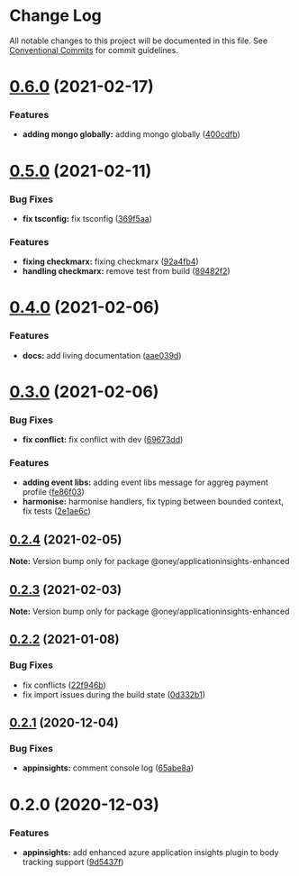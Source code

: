 # Change Log

All notable changes to this project will be documented in this file.
See [Conventional Commits](https://conventionalcommits.org) for commit guidelines.

# [0.6.0](https://dev.azure.com/OneyPay/OneyPay-API/_git/oney/compare/@oney/applicationinsights-enhanced@0.5.0...@oney/applicationinsights-enhanced@0.6.0) (2021-02-17)


### Features

* **adding mongo globally:** adding mongo globally ([400cdfb](https://dev.azure.com/OneyPay/OneyPay-API/_git/oney/commits/400cdfbe029684b6ebdd08ccccc20c11a12ba841))





# [0.5.0](https://dev.azure.com/OneyPay/OneyPay-API/_git/oney/compare/@oney/applicationinsights-enhanced@0.4.0...@oney/applicationinsights-enhanced@0.5.0) (2021-02-11)


### Bug Fixes

* **fix tsconfig:** fix tsconfig ([369f5aa](https://dev.azure.com/OneyPay/OneyPay-API/_git/oney/commits/369f5aa95a31451258f3dc6cb1700b9bf2c81908))


### Features

* **fixing checkmarx:** fixing checkmarx ([92a4fb4](https://dev.azure.com/OneyPay/OneyPay-API/_git/oney/commits/92a4fb4138d708ee4bdbe24d8316c0ab114609a6))
* **handling checkmarx:** remove test from build ([89482f2](https://dev.azure.com/OneyPay/OneyPay-API/_git/oney/commits/89482f2da9285ca9d48abfc42161e47f8c20c869))





# [0.4.0](https://dev.azure.com/OneyPay/OneyPay-API/_git/oney/compare/@oney/applicationinsights-enhanced@0.3.0...@oney/applicationinsights-enhanced@0.4.0) (2021-02-06)


### Features

* **docs:** add living documentation ([aae039d](https://dev.azure.com/OneyPay/OneyPay-API/_git/oney/commits/aae039d3d6feb08515853023e058ce7fd59a6c11))





# [0.3.0](https://dev.azure.com/OneyPay/OneyPay-API/_git/oney/compare/@oney/applicationinsights-enhanced@0.2.4...@oney/applicationinsights-enhanced@0.3.0) (2021-02-06)


### Bug Fixes

* **fix conflict:** fix conflict with dev ([69673dd](https://dev.azure.com/OneyPay/OneyPay-API/_git/oney/commits/69673ddbbf61324a29e8665bd8eab7e1c400be63))


### Features

* **adding event libs:** adding event libs message for aggreg payment profile ([fe86f03](https://dev.azure.com/OneyPay/OneyPay-API/_git/oney/commits/fe86f03a9b54241aa374ac770bfae3926621b956))
* **harmonise:** harmonise handlers, fix typing between bounded context, fix tests ([2e1ae6c](https://dev.azure.com/OneyPay/OneyPay-API/_git/oney/commits/2e1ae6c76d57dad05990537edae34a819e16338c))





## [0.2.4](https://dev.azure.com/OneyPay/OneyPay-API/_git/oney/compare/@oney/applicationinsights-enhanced@0.2.3...@oney/applicationinsights-enhanced@0.2.4) (2021-02-05)

**Note:** Version bump only for package @oney/applicationinsights-enhanced





## [0.2.3](https://dev.azure.com/OneyPay/OneyPay-API/_git/oney/compare/@oney/applicationinsights-enhanced@0.2.2...@oney/applicationinsights-enhanced@0.2.3) (2021-02-03)

**Note:** Version bump only for package @oney/applicationinsights-enhanced





## [0.2.2](https://dev.azure.com/OneyPay/OneyPay-API/_git/oney/compare/@oney/applicationinsights-enhanced@0.2.1...@oney/applicationinsights-enhanced@0.2.2) (2021-01-08)


### Bug Fixes

* fix conflicts ([22f946b](https://dev.azure.com/OneyPay/OneyPay-API/_git/oney/commits/22f946b09b00ea6e931473841fc4f801714091f3))
* fix import issues during the build state ([0d332b1](https://dev.azure.com/OneyPay/OneyPay-API/_git/oney/commits/0d332b1b41552d654cf25110252cd689ff5dfc5a))





## [0.2.1](https://dev.azure.com/OneyPay/OneyPay-API/_git/oney/compare/@oney/applicationinsights-enhanced@0.2.0...@oney/applicationinsights-enhanced@0.2.1) (2020-12-04)


### Bug Fixes

* **appinsights:** comment console log ([65abe8a](https://dev.azure.com/OneyPay/OneyPay-API/_git/oney/commits/65abe8af040780117005f0424f98797d10936b45))





# 0.2.0 (2020-12-03)


### Features

* **appinsights:** add enhanced azure application insights plugin to body tracking support ([9d5437f](https://dev.azure.com/OneyPay/OneyPay-API/_git/oney/commits/9d5437f9c2087048d748f484211bfa9968cc0510))
